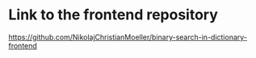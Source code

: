 # Link to the frontend repository

https://github.com/NikolajChristianMoeller/binary-search-in-dictionary-frontend
